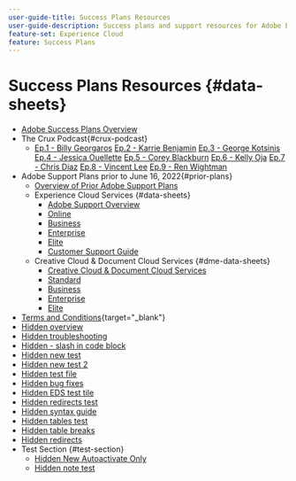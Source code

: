 ```yaml
---
user-guide-title: Success Plans Resources
user-guide-description: Success plans and support resources for Adobe Experience Cloud and Adobe Experience Platform.
feature-set: Experience Cloud
feature: Success Plans
---
```


# Success Plans Resources {#data-sheets}

+ [Adobe Success Plans Overview](overview.md)
+ The Crux Podcast{#crux-podcast}
  + [Ep.1 - Billy Georgaros](episode1.md)
    [Ep.2 - Karrie Benjamin](episode2.md)
    [Ep.3 - George Kotsinis](episode3.md)
    [Ep.4 - Jessica Ouellette](episode4.md)
    [Ep.5 - Corey Blackburn](episode5.md)
    [Ep.6 - Kelly Oja](episode6.md)
    [Ep.7 - Chris Diaz](episode7.md)
    [Ep.8 - Vincent Lee](episode8.md)
    [Ep.9 - Ren Wightman](episode9.md)
+ Adobe Support Plans prior to June 16, 2022{#prior-plans}
  + [Overview of Prior Adobe Support Plans](overview-prior-plans.md)
  + Experience Cloud Services {#data-sheets}
    + [Adobe Support Overview](dx-overview.md)
    + [Online](online.md)
    + [Business](business.md)
    + [Enterprise](enterprise.md)
    + [Elite](elite.md)
    + [Customer Support Guide](support-guide.md)
  + Creative Cloud & Document Cloud Services {#dme-data-sheets}
    + [Creative Cloud & Document Cloud Services](dme-overview.md)
    + [Standard](dme-standard.md)
    + [Business](dme-business.md)
    + [Enterprise](dme-enterprise.md)
    + [Elite](dme-elite.md)
+ [Terms and Conditions](https://helpx.adobe.com/support/programs/support-policies-terms-conditions.html){target="_blank"}
+ [Hidden overview](hidden-overview.md)
+ [Hidden troubleshooting](hidden-trouble.md)
+ [Hidden - slash in code block](hidden/slashes-in-code-blocks.md)
+ [Hidden new test](hidden-new-test.md)
+ [Hidden new test 2](hidden-new-test-2.md)
+ [Hidden test file](hidden-test.md)
+ [Hidden bug fixes](hidden/bug-fixes.md)
+ [Hidden EDS test tile](hidden/test-page.md)
+ [Hidden redirects test](hidden/test-redirection.md)
+ [Hidden syntax guide](hidden/syntax-style-guide.md)
+ [Hidden tables test](hidden/tables.md)
+ [Hidden table breaks](hidden/table-breaks.md)
+ [Hidden redirects](hidden/redirect-tests.md)
+ Test Section {#test-section}
  + [Hidden New Autoactivate Only](hidden/autoactivate.md)
  + [Hidden note test](hidden/note-test.md)

<!--
+ [Hidden Lakshay test](hidden-lakshay-test.md)

+ [Hidden table breaks](hidden/table-breaks.md)


Articles must be added to this TOC file in order to render.

Use this list format to specify links to articles and section headings that expand and collapse in the left rail of the user guide.

An article link CANNOT be used as a section heading.
-->
